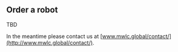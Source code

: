 ## Order a robot

TBD

In the meantime please contact us at [www.mwlc.global/contact/](http://www.mwlc.global/contact/).